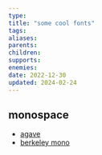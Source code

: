 ```yaml
---
type: 
title: "some cool fonts"
tags:
aliases: 
parents: 
children: 
supports: 
enemies:
date: 2022-12-30
updated: 2024-02-24
---
```


## monospace

- [agave](https://github.com/blobject/agave)
- [berkeley mono](https://berkeleygraphics.com/typefaces/berkeley-mono/)

